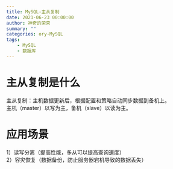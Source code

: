 ```yaml
---
title: MySQL-主从复制
date: 2021-06-23 00:00:00
author: 神奇的荣荣
summary: ""
categories: ory-MySQL
tags: 
	- MySQL
	- 数据库
---
```


# 主从复制是什么

主从复制：主机数据更新后，根据配置和策略自动同步数据到备机上。  
主机（master）以写为主，备机（slave）以读为主。

# 应用场景

1）读写分离（提高性能，多从可以提高查询速度）  
2）容灾恢复（数据备份，防止服务器宕机导致的数据丢失）

# 